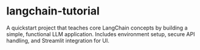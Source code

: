 # langchain-tutorial
A quickstart project that teaches core LangChain concepts by building a simple, functional LLM application. Includes environment setup, secure API handling, and Streamlit integration for UI.
